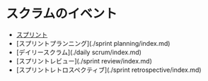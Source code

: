スクラムのイベント
=====

* [スプリント](./sprint/index.md)
* [スプリントプランニング](./sprint planning/index.md)
* [デイリースクラム](./daily scrum/index.md)
* [スプリントレビュー](./sprint review/index.md)
* [スプリントレトロスペクティブ](./sprint retrospective/index.md)
